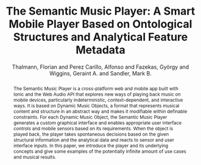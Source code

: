 --- 
title: "The Semantic Music Player: A Smart Mobile Player Based on Ontological Structures and Analytical Feature Metadata" 
abstract: "The Semantic Music Player is a cross-platform web and mobile app built with Ionic and the Web Audio API that explores new ways of playing back music on mobile devices, particularly indeterministic, context-dependent, and interactive ways. It is based on Dynamic Music Objects, a format that represents musical content and structure in an abstract way and makes it modifiable within definable constraints. For each Dynamic Music Object, the Semantic Music Player generates a custom graphical interface and enables appropriate user interface controls and mobile sensors based on its requirements. When the object is played back, the player takes spontaneous decisions based on the given structural information and the analytical data and reacts to sensor and user interface inputs. In this paper, we introduce the player and its underlying concepts and give some examples of the potentially infinite amount of use cases and musical results." 
address: "Atlanta, GA, USA" 
author: "Thalmann, Florian and Perez Carillo, Alfonso and Fazekas, György and Wiggins, Geraint A. and Sandler, Mark B."
webAuthor: "Florian Thalmann, Alfonso Perez Carillo, György Fazekas, Geraint A. Wiggins, Mark B. Sandler" 
booktitle: "Proceedings of the International Web Audio Conference" 
editor: "Freeman, Jason and Lerch, Alexander and Paradis, Matthew" 
month: "April"
pages: "" 
publisher: "Georgia Tech" 
series: "WAC '16"
track: "Paper"  
year: "2016" 
id: "2016_71" 
tags: year2016
media: https://smartech.gatech.edu/bitstream/handle/1853/54596/semantic_video.html?sequence=5&isAllowed=y 
pdflink: /_data/papers/pdf/2016/2016_71.pdf
ISSN: 2663-5844
---